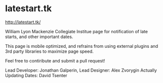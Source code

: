 latestart.tk
============

http://latestart.tk/

William Lyon Mackenzie Collegiate Institue page for notification of late starts, and other important dates.

This page is mobile optimized, and refrains from using external plugins and 3rd party libraries to maximize page speed.

Feel free to contiribute and submit a pull request!

Lead Developer: Jonathan Galperin, 
Lead Designer: Alex Zvorygin 
Actually Updating Dates: David Tsenter
